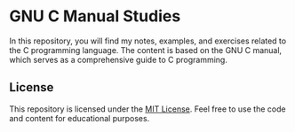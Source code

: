 # GNU C Manual Studies

In this repository, you will find my notes, examples, and exercises related to the C programming language. The content is based on the GNU C manual, which serves as a comprehensive guide to C programming.

## License

This repository is licensed under the [MIT License](LICENSE). Feel free to use the code and content for educational purposes.
